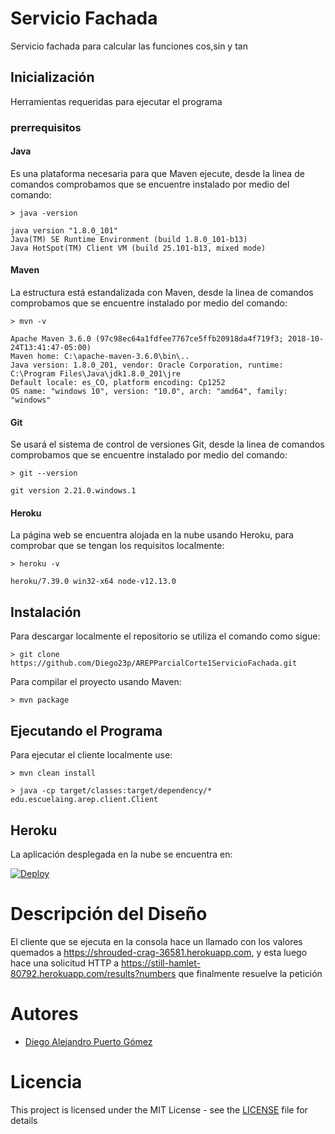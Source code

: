 # Servicio Fachada

Servicio fachada para calcular las funciones cos,sin y tan

## Inicialización

Herramientas requeridas para ejecutar el programa

### prerrequisitos

#### Java

Es una plataforma necesaria para que Maven ejecute, desde la linea de comandos comprobamos que se encuentre instalado por medio del comando:
```
> java -version

java version "1.8.0_101"
Java(TM) SE Runtime Environment (build 1.8.0_101-b13)
Java HotSpot(TM) Client VM (build 25.101-b13, mixed mode)
```

#### Maven

La estructura está estandalizada con Maven, desde la linea de comandos comprobamos que se encuentre instalado por medio del comando:
```
> mvn -v

Apache Maven 3.6.0 (97c98ec64a1fdfee7767ce5ffb20918da4f719f3; 2018-10-24T13:41:47-05:00)
Maven home: C:\apache-maven-3.6.0\bin\..
Java version: 1.8.0_201, vendor: Oracle Corporation, runtime: C:\Program Files\Java\jdk1.8.0_201\jre
Default locale: es_CO, platform encoding: Cp1252
OS name: "windows 10", version: "10.0", arch: "amd64", family: "windows"
```

#### Git

Se usará el sistema de control de versiones Git, desde la linea de comandos comprobamos que se encuentre instalado por medio del comando:
```
> git --version

git version 2.21.0.windows.1
```

#### Heroku

La página web se encuentra alojada en la nube usando Heroku, para comprobar que se tengan los requisitos localmente:

```
> heroku -v

heroku/7.39.0 win32-x64 node-v12.13.0
```

## Instalación

Para descargar localmente el repositorio se utiliza el comando como sigue:
```
> git clone https://github.com/Diego23p/AREPParcialCorte1ServicioFachada.git
```

Para compilar el proyecto usando Maven:
```
> mvn package
```

## Ejecutando el Programa

Para ejecutar el cliente localmente use:
```
> mvn clean install

> java -cp target/classes:target/dependency/* edu.escuelaing.arep.client.Client
```


## Heroku

La aplicación desplegada en la nube se encuentra en: 

[![Deploy](https://www.herokucdn.com/deploy/button.svg)](https://shrouded-crag-36581.herokuapp.com/)

# Descripción del Diseño

El cliente que se ejecuta en la consola hace un llamado con los valores quemados a https://shrouded-crag-36581.herokuapp.com, y esta luego hace una solicitud HTTP a https://still-hamlet-80792.herokuapp.com/results?numbers que finalmente resuelve la petición

# Autores

- [Diego Alejandro Puerto Gómez](https://github.com/Diego23p)

# Licencia

This project is licensed under the MIT License - see the [LICENSE](LICENSE) file for details

